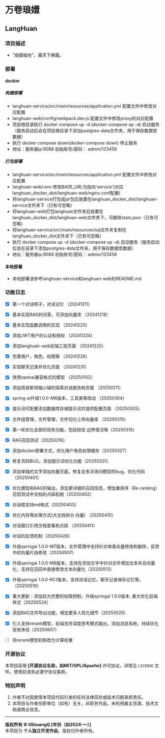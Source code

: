 # 万卷琅嬛

## LangHuan

### 项目描述

- "琅嬛福地"，藏天下典籍。

### 部署

#### docker

##### 构建部署

- langhuan-service/src/main/resources/application.yml 配置文件中修改对应配置
- langhuan-web/config/webpack.dev.js 配置文件中修改proxy的对应配置
- 项目根目录执行 docker compose up -d (docker-compose up -d) 启动服务（服务启动后会在项目根目录下添加postgres-data文件夹，用于保存数据库数据）
- 执行 docker compose down(docker-compose down) 停止服务
- 地址：服务器ip:9088 初始账号/密码： admin/123456

##### 打包部署

- langhuan-service/src/main/resources/application.yml 配置文件中修改对应配置
- langhuan-web/.env 修改BASE_URL为指向'service'(对应langhuan_docker_dist/langhuan-web/nginx.conf配置)
- 将langhuan-service打包成jar包后放置在langhuan_docker_dist/langhuan-service文件夹下（已有可忽略）
- 将langhuan-web打包langhuan文件夹后放置在langhuan_docker_dist/langhuan-web文件夹下，可删除stats.json（已有可忽略）
- 将langhuan-service/src/main/resources/sql文件夹复制在langhuan_docker_dist文件夹下（已有可忽略）
- 执行 docker compose up -d (docker-compose up -d) 启动服务（服务启动后会在目录下添加postgres-data文件夹，用于保存数据库数据）
- 地址：服务器ip:9088 初始账号/密码： admin/123456

#### 本地部署

- 本地部署请参考langhuan-service和langhuan-web的README.md

### 功能日志

- [x] 第一个对话例子，对话记忆 （20241211）
- [x] 基本实现RAG的问答，可添加向量库 （20241218）
- [x] 基本实现函数调用的实现 （20241223）
- [x] 添加JWT用户的认证和授权 （20241224）
- [x] 添加langhuan-web前端工程页面 （20241225）
- [x] 完善用户，角色，权限等 （20241226）
- [x] 实现聊天记录并优化页面 （20241231）
- [x] 改用openai兼容格式的模型 （20250102）
- [x] 添加简易斯坦福小镇的探索对话服务和页面 （20250211）
- [x] spring-ai升级1.0.0-M6版本，工具类等改动 （20250304）
- [x] 提示词可配置添加数据库存储提示词并提供配置页面 （20250305）
- [x] 文件组管理，文件管理，文件切分上传向量库 （20250315）
- [x] 第一轮优化全部的现有功能，包括校验 边界情况等（20250315）
- [x] RAG召回测试（20250316）
- [x] 添加docker部署方式，优化用户角色权限缓存（20250327）
- [x] 修复页码BUG，添加提示词优化功能（20250331）
- [x] 添加单独的文字添加向量页面，修复会多次询问模型的bug，优化代码（20250401）
- [x] 优化模型和RAG的输出，添加更详细的召回信息，增加重排序（Re-ranking）召回测试中文档的点踩机制（20250402）
- [x] 对话框支持md格式（20250403）
- [x] 优化内存等处理方式(大文档拆分 向量) （20250410）
- [x] 对话窗口引用文档查看和点踩 （20250411）
- [x] 对话的反馈机制（20250428）
- [x] 升级springai 1.0.0-M7版本，文件管理中支持针对单条向量修改和删除，反馈中的向量片段修改（20250507）
- [x] 升级springai 1.0.0-M8版本，支持在添加文字中针对文件增加文本并且向量化，支持在召回中直接修改文本向量化（20250513）
- [x] 升级springai 1.0.0-RC1版本，支持对话记忆，聊天记录保存记忆等。（20250516）
- [x] 重大更新：添加较为完整的权限控制，升级springai 1.0.0版本, 重大优化前端样式（20250524）
- [x] 添加RAG文件导出功能，增加更多人性化细节（20250525）
- [x] 引入支持rerank模型，前端支持深度思考模式输出，添加消息系统，持续优化现有体验（20250607）
- [ ] 将rerank模型机制改为计算权重


### 开源协议

本项目采用 **[开源协议名称，如MIT/GPL/Apache]** 许可协议，详情见 `LICENSE` 文件。使用前请务必遵守协议条款。

### 特别声明

1. 作者不对因使用本项目代码引发的任何法律风险或技术问题承担责任。
2. 本项目与作者任职单位（如有）无关，非职务作品，未利用雇主资源、技术文档或商业信息。

---
**版权所有 © liShuangQ [年份（如2024-～）]**  
本项目为 **个人独立开发作品**，版权归作者所有。
